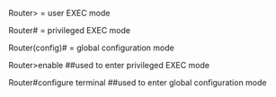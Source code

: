 Router> = user EXEC mode

Router# = privileged EXEC mode

Router(config)# = global configuration mode

Router>enable
##used to enter privileged EXEC mode


Router#configure terminal
##used to enter global configuration mode
